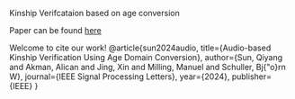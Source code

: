 Kinship Verifcataion based on age conversion

Paper can be found [here]( https://ieeexplore.ieee.org/abstract/document/10791909?casa_token=-hWQyDz5llYAAAAA:i0_YlIYLeatFUlVOy9jx_cL2Tp78zjmsyJt6ynYmNdbLEPdK-kXfdUFpWBnW6bfwuTA9Q8Io7g) 

Welcome to cite our work!
@article{sun2024audio,
  title={Audio-based Kinship Verification Using Age Domain Conversion},
  author={Sun, Qiyang and Akman, Alican and Jing, Xin and Milling, Manuel and Schuller, Bj{\"o}rn W},
  journal={IEEE Signal Processing Letters},
  year={2024},
  publisher={IEEE}
}


